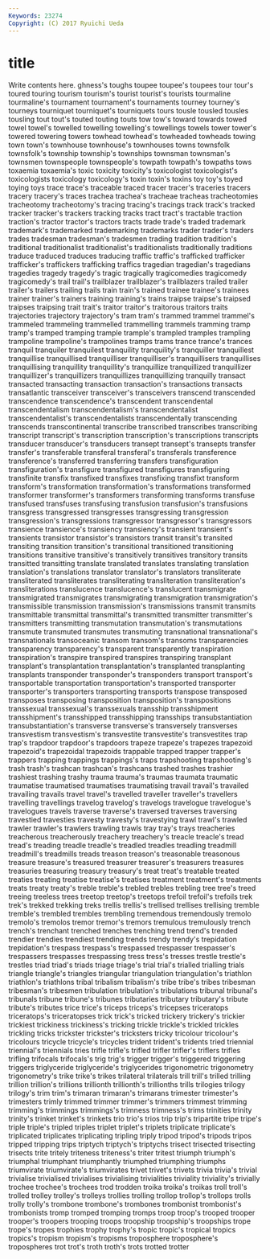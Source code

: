 ```yaml
---
Keywords: 23274 
Copyright: (C) 2017 Ryuichi Ueda
---
```


# title

Write contents here.
ghness's toughs toupee toupee's toupees tour tour's toured touring
tourism tourism's tourist tourist's tourists tourmaline tourmaline's tournament tournament's tournaments
tourney tourney's tourneys tourniquet tourniquet's tourniquets tours tousle tousled tousles
tousling tout tout's touted touting touts tow tow's toward towards
towed towel towel's towelled towelling towelling's towellings towels tower tower's
towered towering towers towhead towhead's towheaded towheads towing town town's
townhouse townhouse's townhouses towns townsfolk townsfolk's township township's townships townsman
townsman's townsmen townspeople townspeople's towpath towpath's towpaths tows toxaemia toxaemia's
toxic toxicity toxicity's toxicologist toxicologist's toxicologists toxicology toxicology's toxin toxin's
toxins toy toy's toyed toying toys trace trace's traceable traced
tracer tracer's traceries tracers tracery tracery's traces trachea trachea's tracheae
tracheas tracheotomies tracheotomy tracheotomy's tracing tracing's tracings track track's tracked
tracker tracker's trackers tracking tracks tract tract's tractable traction traction's
tractor tractor's tractors tracts trade trade's traded trademark trademark's trademarked
trademarking trademarks trader trader's traders trades tradesman tradesman's tradesmen trading
tradition tradition's traditional traditionalist traditionalist's traditionalists traditionally traditions traduce traduced
traduces traducing traffic traffic's trafficked trafficker trafficker's traffickers trafficking traffics
tragedian tragedian's tragedians tragedies tragedy tragedy's tragic tragically tragicomedies tragicomedy
tragicomedy's trail trail's trailblazer trailblazer's trailblazers trailed trailer trailer's trailers
trailing trails train train's trained trainee trainee's trainees trainer trainer's
trainers training training's trains traipse traipse's traipsed traipses traipsing trait
trait's traitor traitor's traitorous traitors traits trajectories trajectory trajectory's tram
tram's trammed trammel trammel's trammeled trammeling trammelled trammelling trammels tramming
tramp tramp's tramped tramping trample trample's trampled tramples trampling trampoline
trampoline's trampolines tramps trams trance trance's trances tranquil tranquiler tranquilest
tranquility tranquility's tranquiller tranquillest tranquillise tranquillised tranquilliser tranquilliser's tranquillisers tranquillises
tranquillising tranquillity tranquillity's tranquillize tranquillized tranquillizer tranquillizer's tranquillizers tranquillizes tranquillizing
tranquilly transact transacted transacting transaction transaction's transactions transacts transatlantic transceiver
transceiver's transceivers transcend transcended transcendence transcendence's transcendent transcendental transcendentalism transcendentalism's
transcendentalist transcendentalist's transcendentalists transcendentally transcending transcends transcontinental transcribe transcribed transcribes
transcribing transcript transcript's transcription transcription's transcriptions transcripts transducer transducer's transducers
transept transept's transepts transfer transfer's transferable transferal transferal's transferals transference
transference's transferred transferring transfers transfiguration transfiguration's transfigure transfigured transfigures transfiguring
transfinite transfix transfixed transfixes transfixing transfixt transform transform's transformation transformation's
transformations transformed transformer transformer's transformers transforming transforms transfuse transfused transfuses
transfusing transfusion transfusion's transfusions transgress transgressed transgresses transgressing transgression transgression's
transgressions transgressor transgressor's transgressors transience transience's transiency transiency's transient transient's
transients transistor transistor's transistors transit transit's transited transiting transition transition's
transitional transitioned transitioning transitions transitive transitive's transitively transitives transitory transits
transitted transitting translate translated translates translating translation translation's translations translator
translator's translators transliterate transliterated transliterates transliterating transliteration transliteration's transliterations translucence
translucence's translucent transmigrate transmigrated transmigrates transmigrating transmigration transmigration's transmissible transmission
transmission's transmissions transmit transmits transmittable transmittal transmittal's transmitted transmitter transmitter's
transmitters transmitting transmutation transmutation's transmutations transmute transmuted transmutes transmuting transnational
transnational's transnationals transoceanic transom transom's transoms transparencies transparency transparency's transparent
transparently transpiration transpiration's transpire transpired transpires transpiring transplant transplant's transplantation
transplantation's transplanted transplanting transplants transponder transponder's transponders transport transport's transportable
transportation transportation's transported transporter transporter's transporters transporting transports transpose transposed
transposes transposing transposition transposition's transpositions transsexual transsexual's transsexuals transship transshipment
transshipment's transshipped transshipping transships transubstantiation transubstantiation's transverse transverse's transversely transverses
transvestism transvestism's transvestite transvestite's transvestites trap trap's trapdoor trapdoor's trapdoors
trapeze trapeze's trapezes trapezoid trapezoid's trapezoidal trapezoids trappable trapped trapper
trapper's trappers trapping trappings trappings's traps trapshooting trapshooting's trash trash's
trashcan trashcan's trashcans trashed trashes trashier trashiest trashing trashy trauma
trauma's traumas traumata traumatic traumatise traumatised traumatises traumatising travail travail's
travailed travailing travails travel travel's travelled traveller traveller's travellers travelling
travellings travelog travelog's travelogs travelogue travelogue's travelogues travels traverse traverse's
traversed traverses traversing travestied travesties travesty travesty's travestying trawl trawl's
trawled trawler trawler's trawlers trawling trawls tray tray's trays treacheries
treacherous treacherously treachery treachery's treacle treacle's tread tread's treading treadle
treadle's treadled treadles treadling treadmill treadmill's treadmills treads treason treason's
treasonable treasonous treasure treasure's treasured treasurer treasurer's treasurers treasures treasuries
treasuring treasury treasury's treat treat's treatable treated treaties treating treatise
treatise's treatises treatment treatment's treatments treats treaty treaty's treble treble's
trebled trebles trebling tree tree's treed treeing treeless trees treetop
treetop's treetops trefoil trefoil's trefoils trek trek's trekked trekking treks
trellis trellis's trellised trellises trellising tremble tremble's trembled trembles trembling
tremendous tremendously tremolo tremolo's tremolos tremor tremor's tremors tremulous tremulously
trench trench's trenchant trenched trenches trenching trend trend's trended trendier
trendies trendiest trending trends trendy trendy's trepidation trepidation's trespass trespass's
trespassed trespasser trespasser's trespassers trespasses trespassing tress tress's tresses trestle
trestle's trestles triad triad's triads triage triage's trial trial's trialled
trialling trials triangle triangle's triangles triangular triangulation triangulation's triathlon triathlon's
triathlons tribal tribalism tribalism's tribe tribe's tribes tribesman tribesman's tribesmen
tribulation tribulation's tribulations tribunal tribunal's tribunals tribune tribune's tribunes tributaries
tributary tributary's tribute tribute's tributes trice trice's triceps triceps's tricepses
triceratops triceratops's triceratopses trick trick's tricked trickery trickery's trickier trickiest
trickiness trickiness's tricking trickle trickle's trickled trickles trickling tricks trickster
trickster's tricksters tricky tricolour tricolour's tricolours tricycle tricycle's tricycles trident
trident's tridents tried triennial triennial's triennials tries trifle trifle's trifled
trifler trifler's triflers trifles trifling trifocals trifocals's trig trig's trigger
trigger's triggered triggering triggers triglyceride triglyceride's triglycerides trigonometric trigonometry trigonometry's
trike trike's trikes trilateral trilaterals trill trill's trilled trilling trillion
trillion's trillions trillionth trillionth's trillionths trills trilogies trilogy trilogy's trim
trim's trimaran trimaran's trimarans trimester trimester's trimesters trimly trimmed trimmer
trimmer's trimmers trimmest trimming trimming's trimmings trimmings's trimness trimness's trims
trinities trinity trinity's trinket trinket's trinkets trio trio's trios trip
trip's tripartite tripe tripe's triple triple's tripled triples triplet triplet's
triplets triplicate triplicate's triplicated triplicates triplicating tripling triply tripod tripod's
tripods tripos tripped tripping trips triptych triptych's triptychs trisect trisected
trisecting trisects trite tritely triteness triteness's triter tritest triumph triumph's
triumphal triumphant triumphantly triumphed triumphing triumphs triumvirate triumvirate's triumvirates trivet
trivet's trivets trivia trivia's trivial trivialise trivialised trivialises trivialising trivialities
triviality triviality's trivially trochee trochee's trochees trod trodden troika troika's
troikas troll troll's trolled trolley trolley's trolleys trollies trolling trollop
trollop's trollops trolls trolly trolly's trombone trombone's trombones trombonist trombonist's
trombonists tromp tromped tromping tromps troop troop's trooped trooper trooper's
troopers trooping troops troopship troopship's troopships trope trope's tropes trophies
trophy trophy's tropic tropic's tropical tropics tropics's tropism tropism's tropisms
troposphere troposphere's tropospheres trot trot's troth troth's trots trotted trotter
